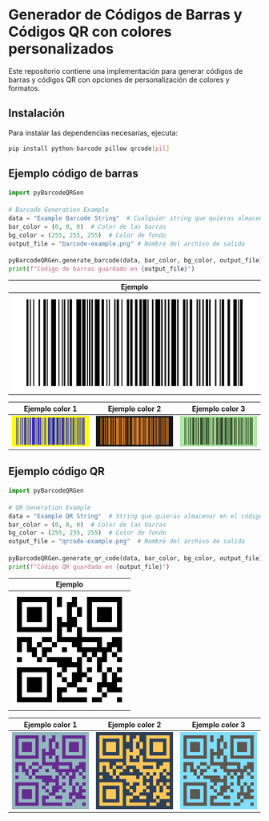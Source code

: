 # Generador de Códigos de Barras y Códigos QR  con colores personalizados

Este repositorio contiene una implementación para generar códigos de barras y códigos QR con opciones de personalización de colores y formatos.

## Instalación

Para instalar las dependencias necesarias, ejecuta:

```bash
pip install python-barcode pillow qrcode[pil]
```

## Ejemplo código de barras
``` python
import pyBarcodeQRGen

# Barcode Generation Example
data = "Example Barcode String"  # Cualquier string que quieras almacenar
bar_color = (0, 0, 0)  # Color de las barras
bg_color = (255, 255, 255)  # Color de fondo
output_file = "barcode-example.png" # Nombre del archivo de salida

pyBarcodeQRGen.generate_barcode(data, bar_color, bg_color, output_file)
print(f"Código de barras guardado en {output_file}")
```

| Ejemplo                          |
|----------------------------------|
| ![Imagen 1](img/barcode-example.png) |

| Ejemplo color 1                         | Ejemplo color 2                         | Ejemplo color 3                         |
|----------------------------------|----------------------------------|----------------------------------|
| ![Imagen 1](img/barcode-example-color-1.png) | ![Imagen 2](img/barcode-example-color-2.png) | ![Imagen 3](img/barcode-example-color-3.png) |


## Ejemplo código QR
``` python
import pyBarcodeQRGen

# QR Generation Example
data = "Example QR String"  # String que quieras almacenar en el código QR
bar_color = (0, 0, 0)  # Color de las barras
bg_color = (255, 255, 255)  # Color de fondo
output_file = "qrcode-example.png"  # Nombre del archivo de salida

pyBarcodeQRGen.generate_qr_code(data, bar_color, bg_color, output_file)
print(f"Código QR guardado en {output_file}")
```

| Ejemplo                          |
|----------------------------------|
| ![Imagen 1](img/qrcode-example.png) |

| Ejemplo color 1                         | Ejemplo color 2                         | Ejemplo color 3                         |
|----------------------------------|----------------------------------|----------------------------------|
| ![Imagen 1](img/qrcode-example-color-1.png) | ![Imagen 2](img/qrcode-example-color-2.png) | ![Imagen 3](img/qrcode-example-color-3.png) |